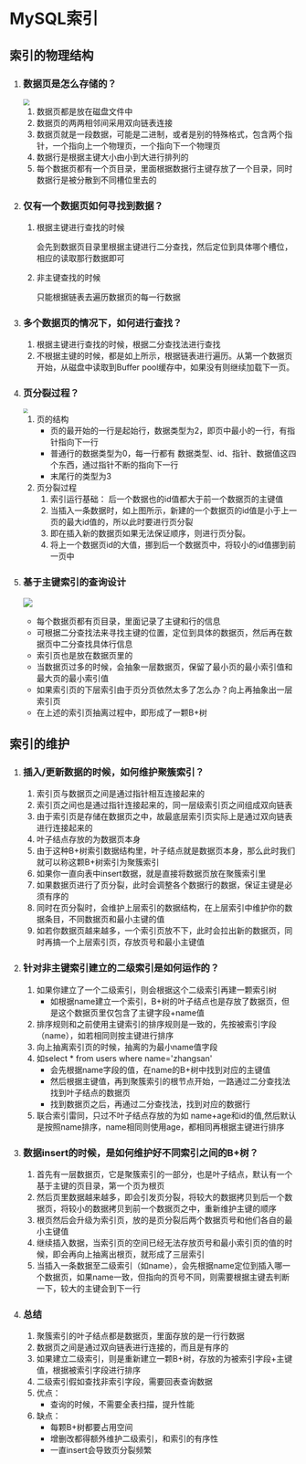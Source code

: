 # MySQL索引

## 索引的物理结构

1. ### 数据页是怎么存储的？

   <img src="D:\content\markdoc\imgs\数据页存储结构.png" style="zoom:67%;" />

   1. 数据页都是放在磁盘文件中
   2. 数据页的两两相邻间采用双向链表连接
   3. 数据页就是一段数据，可能是二进制，或者是别的特殊格式，包含两个指针，一个指向上一个物理页，一个指向下一个物理页
   4. 数据行是根据主键大小由小到大进行排列的
   5. 每个数据页都有一个页目录，里面根据数据行主键存放了一个目录，同时数据行是被分散到不同槽位里去的
   
2. ### 仅有一个数据页如何寻找到数据？

   1. 根据主键进行查找的时候

      会先到数据页目录里根据主键进行二分查找，然后定位到具体哪个槽位，相应的读取那行数据即可

   2. 非主键查找的时候

      只能根据链表去遍历数据页的每一行数据

3. ### 多个数据页的情况下，如何进行查找？

   1. 根据主键进行查找的时候，根据二分查找法进行查找
   2. 不根据主键的时候，都是如上所示，根据链表进行遍历。从第一个数据页开始，从磁盘中读取到Buffer pool缓存中，如果没有则继续加载下一页。

4. ### 页分裂过程？

   <img src="D:\content\markdoc\imgs\页分裂过程.png" style="zoom:50%;" />

   1. 页的结构
      - 页的最开始的一行是起始行，数据类型为2，即页中最小的一行，有指针指向下一行
      - 普通行的数据类型为0，每一行都有 数据类型、id、指针、数据值这四个东西，通过指针不断的指向下一行
      - 末尾行的类型为3
   2. 页分裂过程
      1. 索引运行基础： 后一个数据也的id值都大于前一个数据页的主键值
      2. 当插入一条数据时，如上图所示，新建的一个数据页的id值是小于上一页的最大id值的，所以此时要进行页分裂
      3. 即在插入新的数据页如果无法保证顺序，则进行页分裂。
      4. 将上一个数据页id的大值，挪到后一个数据页中，将较小的id值挪到前一页中

5. ### 基于主键索引的查询设计

   ![](D:\content\markdoc\imgs\索引页建立过程.png)

   - 每个数据页都有页目录，里面记录了主键和行的信息
   - 可根据二分查找法来寻找主键的位置，定位到具体的数据页，然后再在数据页中二分查找具体行信息
   - 索引页也是放在数据页里的
   - 当数据页过多的时候，会抽象一层数据页，保留了最小页的最小索引值和最大页的最小索引值
   - 如果索引页的下层索引由于页分页依然太多了怎么办？向上再抽象出一层索引页
   - 在上述的索引页抽离过程中，即形成了一颗B+树

## 索引的维护

1. ### 插入/更新数据的时候，如何维护聚簇索引？

   1. 索引页与数据页之间是通过指针相互连接起来的
   2. 索引页之间也是通过指针连接起来的，同一层级索引页之间组成双向链表
   3. 由于索引页是存储在数据页之中，故最底层索引页实际上是通过双向链表进行连接起来的
   4. 叶子结点存放的为数据页本身
   5. 由于这种B+树索引数据结构里，叶子结点就是数据页本身，那么此时我们就可以称这颗B+树索引为聚簇索引
   6. 如果你一直向表中insert数据，就是直接将数据页放在聚簇索引里
   7. 如果数据页进行了页分裂，此时会调整各个数据行的数据，保证主键是必须有序的
   8. 同时在页分裂时，会维护上层索引的数据结构，在上层索引中维护你的数据条目，不同数据页和最小主键的值
   9. 如若你数据页越来越多，一个索引页放不下，此时会拉出新的数据页，同时再搞一个上层索引页，存放页号和最小主键值

2. ### 针对非主键索引建立的二级索引是如何运作的？

   1. 如果你建立了一个二级索引，则会根据这个二级索引再建一颗索引树
      - 如根据name建立一个索引，B+树的叶子结点也是存放了数据页，但是这个数据页里仅包含了主键字段+name值
   2. 排序规则和之前使用主键索引的排序规则是一致的，先按被索引字段（name），如若相同则按主键进行排序
   3. 向上抽离索引页的时候，抽离的为最小name值字段
   4. 如select * from users where name='zhangsan'
      - 会先根据name字段的值，在name的B+树中找到对应的主键值
      - 然后根据主键值，再到聚簇索引的根节点开始，一路通过二分查找法找到叶子结点的数据页
      - 找到数据页之后，再通过二分查找法，找到对应的数据行
   5. 联合索引雷同，只过不叶子结点存放的为如 name+age和id的值,然后默认是按照name排序，name相同则使用age，都相同再根据主键进行排序

3. ### 数据insert的时候，是如何维护好不同索引之间的B+树？

   1. 首先有一层数据页，它是聚簇索引的一部分，也是叶子结点，默认有一个基于主键的页目录，第一个页为根页
   2. 然后页里数据越来越多，即会引发页分裂，将较大的数据拷贝到后一个数据页，将较小的数据拷贝到前一个数据页之中，重新维护主键的顺序
   3. 根页然后会升级为索引页，放的是页分裂后两个数据页号和他们各自的最小主键值
   4. 继续插入数据，当索引页的空间已经无法存放页号和最小索引页的值的时候，即会再向上抽离出根页，就形成了三层索引
   5. 当插入一条数据至二级索引（如name），会先根据name定位到插入哪一个数据页，如果name一致，但指向的页号不同，则需要根据主键去判断一下，较大的主键会到下一行

4. ### 总结

   1. 聚簇索引的叶子结点都是数据页，里面存放的是一行行数据
   2. 数据页之间是通过双向链表进行连接的，而且是有序的
   3. 如果建立二级索引，则是重新建立一颗B+树，存放的为被索引字段+主键值，根据被索引字段进行排序
   4. 二级索引假如查找非索引字段，需要回表查询数据
   5. 优点： 
      - 查询的时候，不需要全表扫描，提升性能
   6. 缺点：
      - 每颗B+树都要占用空间
      - 增删改都得额外维护二级索引，和索引的有序性
      - 一直insert会导致页分裂频繁